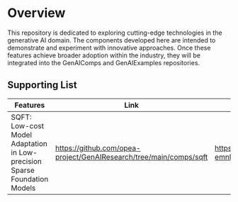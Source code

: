 # Overview

This repository is dedicated to exploring cutting-edge technologies in the generative AI domain. The components developed here are intended to demonstrate and experiment with innovative approaches. Once these features achieve broader adoption within the industry, they will be integrated into the GenAIComps and GenAIExamples repositories.

## Supporting List

| Features | Link | Misc |
|----------|------|------|
| SQFT: Low-cost Model Adaptation in Low-precision Sparse Foundation Models |  https://github.com/opea-project/GenAIResearch/tree/main/comps/sqft    |  https://aclanthology.org/2024.findings-emnlp.749    |
